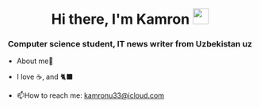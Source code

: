 <img src="https://kamrongroup.com/images/logo-footer.png" alt="">

<h1 align="center">Hi there, I'm Kamron</a> 
<img src="https://github.com/blackcater/blackcater/raw/main/images/Hi.gif" height="32"/></h1>
<h3 align="center">Computer science student, IT news writer from Uzbekistan uz</h3>



- About me🤙 

- I love ☕, and 🐈‍⬛ 

- :mailbox:How to reach me: kamronu33@icloud.com
